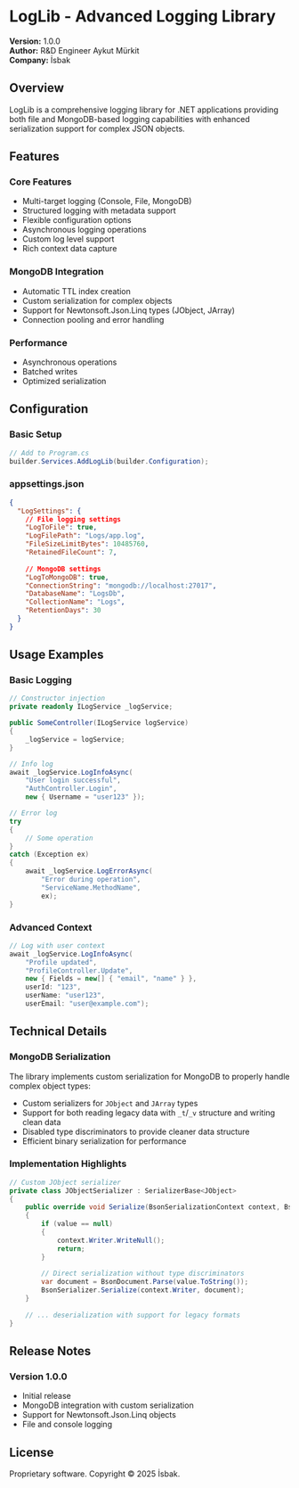 # LogLib - Advanced Logging Library

**Version:** 1.0.0  
**Author:** R&D Engineer Aykut Mürkit  
**Company:** İsbak  

## Overview
LogLib is a comprehensive logging library for .NET applications providing both file and MongoDB-based logging capabilities with enhanced serialization support for complex JSON objects.

## Features

### Core Features
- Multi-target logging (Console, File, MongoDB)
- Structured logging with metadata support
- Flexible configuration options
- Asynchronous logging operations
- Custom log level support
- Rich context data capture

### MongoDB Integration
- Automatic TTL index creation
- Custom serialization for complex objects
- Support for Newtonsoft.Json.Linq types (JObject, JArray)
- Connection pooling and error handling

### Performance
- Asynchronous operations
- Batched writes
- Optimized serialization

## Configuration

### Basic Setup
```csharp
// Add to Program.cs
builder.Services.AddLogLib(builder.Configuration);
```

### appsettings.json
```json
{
  "LogSettings": {
    // File logging settings
    "LogToFile": true,
    "LogFilePath": "Logs/app.log",
    "FileSizeLimitBytes": 10485760,
    "RetainedFileCount": 7,
    
    // MongoDB settings
    "LogToMongoDB": true,
    "ConnectionString": "mongodb://localhost:27017",
    "DatabaseName": "LogsDb",
    "CollectionName": "Logs",
    "RetentionDays": 30
  }
}
```

## Usage Examples

### Basic Logging
```csharp
// Constructor injection
private readonly ILogService _logService;

public SomeController(ILogService logService)
{
    _logService = logService;
}

// Info log
await _logService.LogInfoAsync(
    "User login successful", 
    "AuthController.Login",
    new { Username = "user123" });

// Error log
try
{
    // Some operation
}
catch (Exception ex)
{
    await _logService.LogErrorAsync(
        "Error during operation",
        "ServiceName.MethodName",
        ex);
}
```

### Advanced Context
```csharp
// Log with user context
await _logService.LogInfoAsync(
    "Profile updated", 
    "ProfileController.Update",
    new { Fields = new[] { "email", "name" } },
    userId: "123",
    userName: "user123",
    userEmail: "user@example.com");
```

## Technical Details

### MongoDB Serialization
The library implements custom serialization for MongoDB to properly handle complex object types:

- Custom serializers for `JObject` and `JArray` types
- Support for both reading legacy data with `_t`/`_v` structure and writing clean data
- Disabled type discriminators to provide cleaner data structure
- Efficient binary serialization for performance

### Implementation Highlights

```csharp
// Custom JObject serializer
private class JObjectSerializer : SerializerBase<JObject>
{
    public override void Serialize(BsonSerializationContext context, BsonSerializationArgs args, JObject value)
    {
        if (value == null)
        {
            context.Writer.WriteNull();
            return;
        }
        
        // Direct serialization without type discriminators
        var document = BsonDocument.Parse(value.ToString());
        BsonSerializer.Serialize(context.Writer, document);
    }
    
    // ... deserialization with support for legacy formats
}
```

## Release Notes

### Version 1.0.0
- Initial release
- MongoDB integration with custom serialization
- Support for Newtonsoft.Json.Linq objects
- File and console logging

## License
Proprietary software. Copyright © 2025 İsbak. 